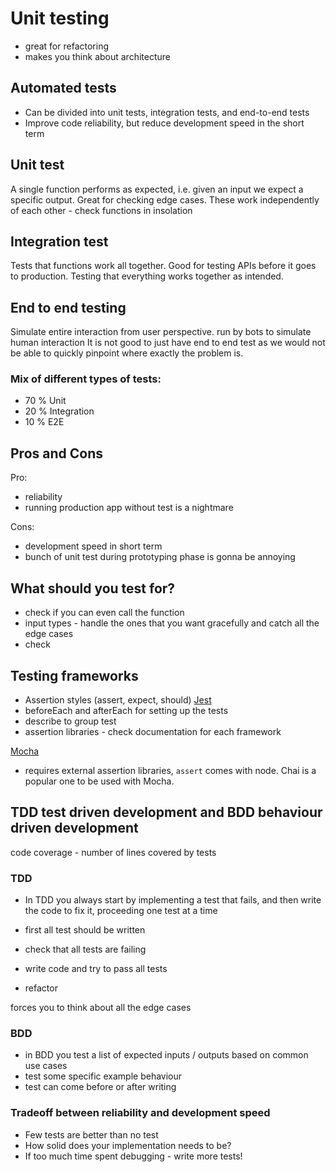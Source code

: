 # Unit testing
- great for refactoring
- makes you think about architecture

## Automated tests
- Can be divided into unit tests, integration tests, and end-to-end tests
- Improve code reliability, but reduce development speed in the short term

## Unit test
A single function performs as expected, i.e. given an input we expect a specific output. Great for checking edge cases.
These work independently of each other - check functions in insolation

## Integration test
Tests that functions work all together. Good for testing APIs before it goes to production. 
Testing that everything works together as intended.

## End to end testing
Simulate entire interaction from user perspective.
run by bots to simulate human interaction
It is not good to just have end to end test as we would not be able to quickly pinpoint where exactly the problem is. 

### Mix of different types of tests:
- 70 % Unit
- 20 % Integration
- 10 % E2E


## Pros and Cons
Pro:
- reliability
- running production app without test is a nightmare

Cons:
- development speed in short term
- bunch of unit test during prototyping phase is gonna be annoying

## What should you test for?
- check if you can even call the function
- input types - handle the ones that you want gracefully and catch all the edge cases
- check 


## Testing frameworks
- Assertion styles (assert, expect, should)
[Jest](https://jestjs.io/docs/setup-teardown)
- beforeEach and afterEach for setting up the tests
- describe to group test
- assertion libraries - check documentation for each framework

[Mocha](https://mochajs.org/)
- requires external assertion libraries, `assert` comes with node. Chai is a popular one to be used with Mocha.


## TDD test driven development and BDD behaviour driven development
code coverage - number of lines covered by tests
### TDD
- In TDD you always start by implementing a test that fails, and then write the code to fix it, proceeding one test at a time

- first all test should be written
- check that all tests are failing
- write code and try to pass all tests
- refactor

forces you to think about all the edge cases

### BDD
- in BDD you test a list of expected inputs / outputs based on common use cases
- test some specific example behaviour
- test can come before or after writing

### Tradeoff between reliability and development speed
- Few tests are better than no test
- How solid does your implementation needs to be? 
- If too much time spent debugging - write more tests!
